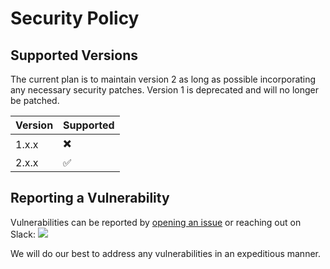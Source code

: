 # Security Policy

## Supported Versions

The current plan is to maintain version 2 as long as possible incorporating any necessary security patches. Version 1 is deprecated and will no longer be patched.

| Version | Supported          |
| ------- | ------------------ |
| 1.x.x   | :heavy_multiplication_x: |
| 2.x.x   | :white_check_mark: |

## Reporting a Vulnerability

Vulnerabilities can be reported by [opening an issue](https://github.com/go-co-op/gocron/issues/new/choose) or reaching out on Slack: [<img src="https://img.shields.io/badge/gophers-gocron-brightgreen?logo=slack">](https://gophers.slack.com/archives/CQ7T0T1FW)

We will do our best to address any vulnerabilities in an expeditious manner.
